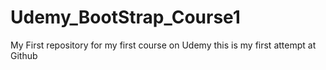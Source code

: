 # Udemy_BootStrap_Course1
My First repository for my first course on Udemy
this is my first attempt at Github
